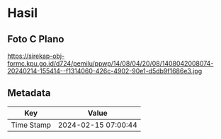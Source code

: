 # Hasil

## Foto C Plano

https://sirekap-obj-formc.kpu.go.id/d724/pemilu/ppwp/14/08/04/20/08/1408042008074-20240214-155414--f1314060-426c-4902-90e1-d5db9f1686e3.jpg


## Metadata

| Key        | Value               |
| ---------- | ------------------- |
| Time Stamp | 2024-02-15 07:00:44 |



